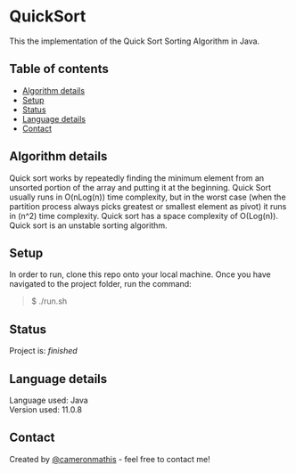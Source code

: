 # QuickSort

This the implementation of the Quick Sort Sorting Algorithm in Java.

## Table of contents

- [Algorithm details](#Algorithm-details)
- [Setup](#setup)
- [Status](#status)
- [Language details](#Language-details)
- [Contact](#contact)

## Algorithm details

Quick sort works by repeatedly finding the minimum element from an unsorted portion of the array and putting it at the beginning. Quick Sort usually runs in O(nLog(n)) time complexity, but in the worst case (when the partition process always picks greatest or smallest element as pivot) it runs in (n^2) time complexity. Quick sort has a space complexity of O(Log(n)). Quick sort is an unstable sorting algorithm.

## Setup

In order to run, clone this repo onto your local machine. Once you have navigated to the project folder, run the command:

> $ ./run.sh

## Status

Project is: _finished_

## Language details

Language used: Java </br>
Version used: 11.0.8

## Contact

Created by [@cameronmathis](https://github.com/cameronmathis/) - feel free to contact me!
